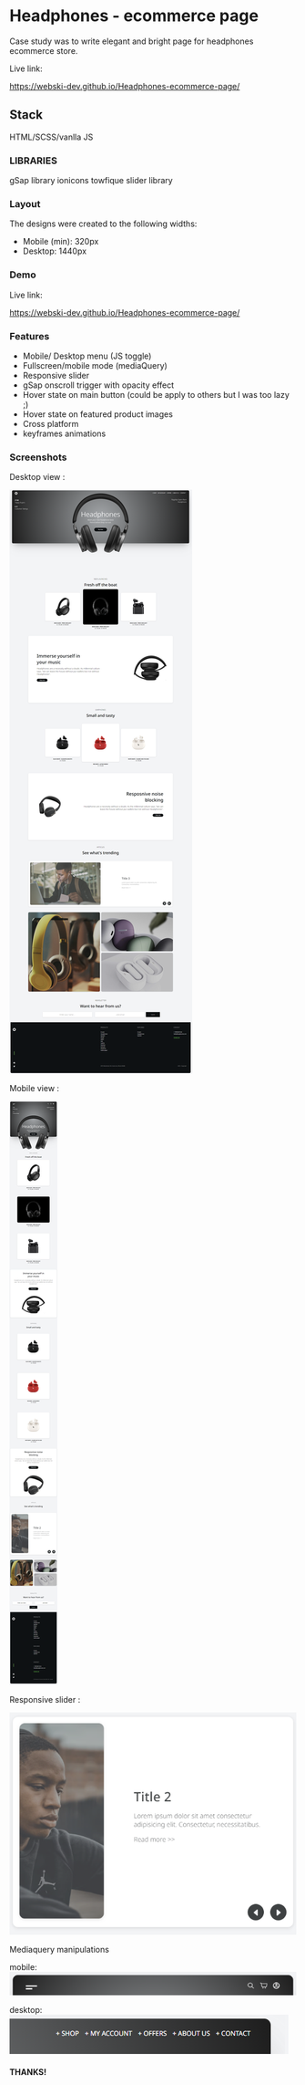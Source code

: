 # Headphones - ecommerce page 

Case study was to write elegant and bright page for headphones ecommerce store.

Live link:

https://webski-dev.github.io/Headphones-ecommerce-page/

## Stack 

HTML/SCSS/vanlla JS

### LIBRARIES

gSap library
ionicons
towfique slider library

### Layout

The designs were created to the following widths:

- Mobile (min): 320px
- Desktop: 1440px


### Demo

Live link:

https://webski-dev.github.io/Headphones-ecommerce-page/





### Features

- Mobile/ Desktop menu (JS toggle)
- Fullscreen/mobile mode (mediaQuery)
- Responsive slider
- gSap onscroll trigger with opacity effect
- Hover state on main button (could be apply to others but I was too lazy ;)
- Hover state on featured product images
- Cross platform
- keyframes animations



### Screenshots

Desktop view :

![Screenshot](desktop-screen.png)

Mobile view :

![Screenshot](mobile-screen.png)

Responsive slider :

![Screenshot](slider.png)

Mediaquery manipulations

mobile:
![Screenshot](mobile-menu.png)

desktop:
![Screenshot](desktop-menu.png)


#### THANKS!
